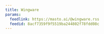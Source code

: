 ```yaml
---
title: Wingware
params:
  feedlink: https://masto.ai/@wingware.rss
  feedid: 8acf7359f9f5519ba244802f78fdd08c
---
```

